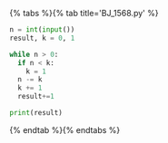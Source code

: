 {% tabs %}{% tab title='BJ_1568.py' %}

```py
n = int(input())
result, k = 0, 1

while n > 0:
  if n < k:
    k = 1
  n -= k
  k += 1
  result+=1

print(result)
```

{% endtab %}{% endtabs %}
